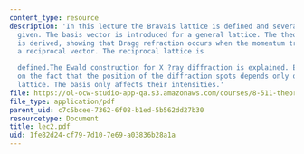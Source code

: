 ```yaml
---
content_type: resource
description: 'In this lecture the Bravais lattice is defined and several examples
  given. The basis vector is introduced for a general lattice. The theory of diffraction
  is derived, showing that Bragg refraction occurs when the momentum transfer equals
  a reciprocal vector. The reciprocal lattice is

  defined.The Ewald construction for X ?ray diffraction is explained. Emphasis is
  on the fact that the position of the diffraction spots depends only on the Bravais
  lattice. The basis only affects their intensities.'
file: https://ol-ocw-studio-app-qa.s3.amazonaws.com/courses/8-511-theory-of-solids-i-fall-2004/1fe82d24cf797d107e69a03836b28a1a_lec2.pdf
file_type: application/pdf
parent_uid: c7c5bcee-7362-6f08-b1ed-5b562dd27b30
resourcetype: Document
title: lec2.pdf
uid: 1fe82d24-cf79-7d10-7e69-a03836b28a1a
---
```

